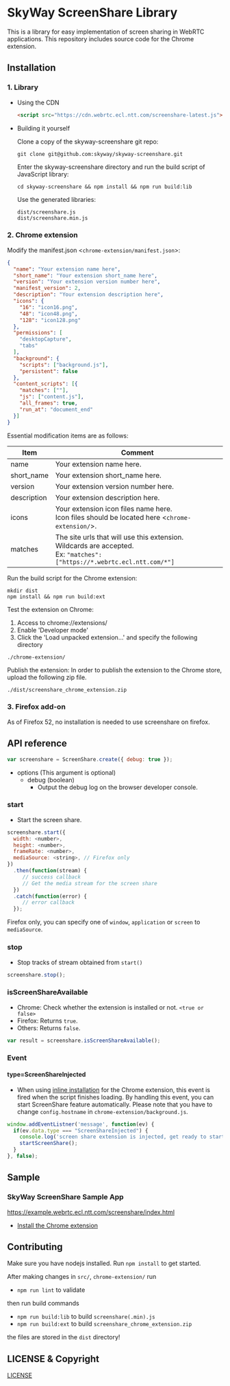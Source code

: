 # SkyWay ScreenShare Library

This is a library for easy implementation of screen sharing in WebRTC applications.
This repository includes source code for the Chrome extension.

## Installation

### 1. Library

* Using the CDN


	```html
	<script src="https://cdn.webrtc.ecl.ntt.com/screenshare-latest.js"></script>
	```

* Building it yourself

	Clone a copy of the skyway-screenshare git repo:
	```
	git clone git@github.com:skyway/skyway-screenshare.git
	```

	Enter the skyway-screenshare directory and run the build script of JavaScript library:
	```
	cd skyway-screenshare && npm install && npm run build:lib
	```

	Use the generated libraries:
	```
	dist/screenshare.js
	dist/screenshare.min.js
	```

### 2. Chrome extension

Modify the manifest.json <`chrome-extension/manifest.json`>:
```json
{
  "name": "Your extension name here",
  "short_name": "Your extension short_name here",
  "version": "Your extension version number here",
  "manifest_version": 2,
  "description": "Your extension description here",
  "icons": {
    "16": "icon16.png",
    "48": "icon48.png",
    "128": "icon128.png"
  },
  "permissions": [
    "desktopCapture",
    "tabs"
  ],
  "background": {
    "scripts": ["background.js"],
    "persistent": false
  },
  "content_scripts": [{
    "matches": [""],
    "js": ["content.js"],
    "all_frames": true,
    "run_at": "document_end"
  }]
}
```
Essential modification items are as follows:

|Item|Comment|
|---|---|
|name|Your extension name here.|
|short_name|Your extension short_name here.|
|version|Your extension version number here.|
|description|Your extension description here.|
|icons|Your extension icon files name here.<BR>Icon files should be located here <`chrome-extension/`>.<BR>|
|matches|The site urls that will use this extension. <BR>Wildcards are accepted.<BR>Ex: `"matches": ["https://*.webrtc.ecl.ntt.com/*"]`|


Run the build script for the Chrome extension:
```
mkdir dist
npm install && npm run build:ext
```


Test the extension on Chrome:

1. Access to chrome://extensions/
2. Enable 'Developer mode'
3. Click the 'Load unpacked extension...' and specify the following directory
```
./chrome-extension/
```


Publish the extension:
In order to publish the extension to the Chrome store, upload the following zip file.
```
./dist/screenshare_chrome_extension.zip
```

### 3. Firefox add-on

As of Firefox 52, no installation is needed to use screenshare on firefox.

## API reference

```javascript
var screenshare = ScreenShare.create({ debug: true });
```

- options (This argument is optional)
  - debug (boolean)
    - Output the debug log on the browser developer console.

### start

- Start the screen share.

```javascript
screenshare.start({
  width: <number>,
  height: <number>,
  frameRate: <number>,
  mediaSource: <string>, // Firefox only
})
  .then(function(stream) {
     // success callback
     // Get the media stream for the screen share
  })
  .catch(function(error) {
     // error callback
  });
```

Firefox only, you can specify one of `window`, `application` or `screen` to `mediaSource`.

### stop

- Stop tracks of stream obtained from `start()`

```javascript
screenshare.stop();
```

### isScreenShareAvailable

- Chrome: Check whether the extension is installed or not. `<true or false>`
- Firefox: Returns `true`.
- Others: Returns `false`.

```javascript
var result = screenshare.isScreenShareAvailable();
```

### Event

#### type=ScreenShareInjected

- When using [inline installation](https://developer.chrome.com/webstore/inline_installation) for the Chrome extension, this event is fired when the script finishes loading. By handling this event, you can start ScreenShare feature automatically. Please note that you have to change `config.hostname` in `chrome-extension/background.js`.

```javascript
window.addEventListner('message', function(ev) {
  if(ev.data.type === "ScreenShareInjected") {
    console.log('screen share extension is injected, get ready to start');
    startScreenShare();
  }
}, false);
```

## Sample

### SkyWay ScreenShare Sample App

https://example.webrtc.ecl.ntt.com/screenshare/index.html

  - [Install the Chrome extension](https://chrome.google.com/webstore/detail/skyway-screenshare-sample/gjkihkcdicimhkhmnopjgpohogiggbao)

## Contributing

Make sure you have nodejs installed. Run `npm install` to get started.

After making changes in `src/`, `chrome-extension/` run

- `npm run lint` to validate

then run build commands

- `npm run build:lib` to build `screenshare(.min).js`
- `npm run build:ext` to build `screenshare_chrome_extension.zip`

the files are stored in the `dist` directory!

## LICENSE & Copyright

[LICENSE](./LICENSE)
